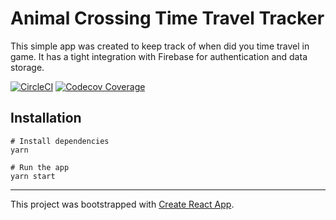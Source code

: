 # Animal Crossing Time Travel Tracker

This simple app was created to keep track of when did you time travel in game. It has a tight integration with Firebase for authentication and data storage.

[![CircleCI](https://circleci.com/gh/barryloh/ac-time-travel-tracker/tree/dev.svg?style=shield)](https://circleci.com/gh/barryloh/ac-time-travel-tracker/tree/dev) [![Codecov Coverage](https://img.shields.io/codecov/c/github/barryloh/ac-time-travel-tracker/dev.svg?style=flat-square)](https://codecov.io/gh/barryloh/ac-time-travel-tracker/)

## Installation

```
# Install dependencies
yarn

# Run the app
yarn start
```

---

This project was bootstrapped with [Create React App](https://github.com/facebook/create-react-app).
